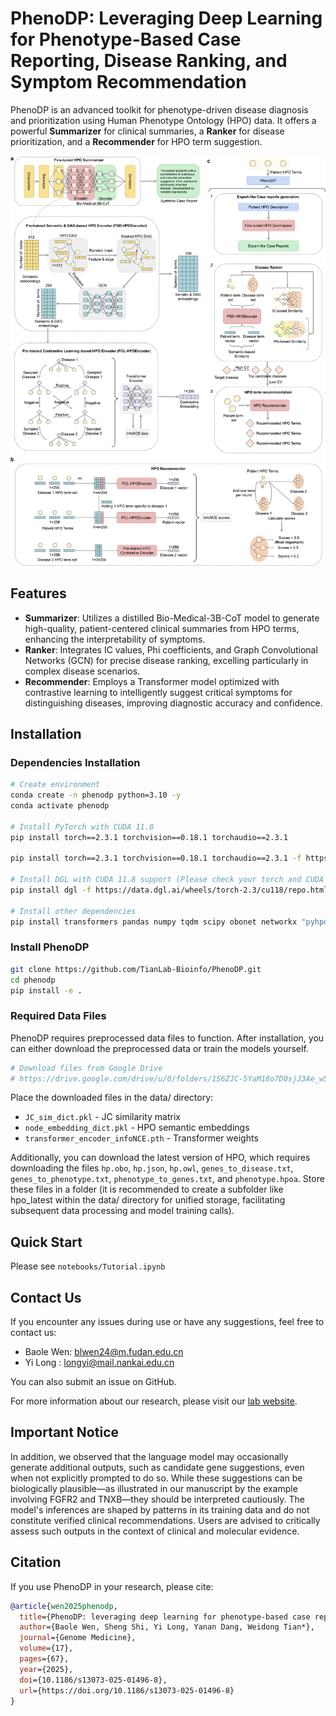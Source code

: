 # PhenoDP: Leveraging Deep Learning for Phenotype-Based Case Reporting, Disease Ranking, and Symptom Recommendation


PhenoDP is an advanced toolkit for phenotype-driven disease diagnosis and prioritization using Human Phenotype Ontology (HPO) data. It offers a powerful **Summarizer** for clinical summaries, a **Ranker** for disease prioritization, and a **Recommender** for HPO term suggestion.

![phenodp framework](data/phenodp.jpg)

## Features

- **Summarizer**: Utilizes a distilled Bio-Medical-3B-CoT model to generate high-quality, patient-centered clinical summaries from HPO terms, enhancing the interpretability of symptoms.
- **Ranker**: Integrates IC values, Phi coefficients, and Graph Convolutional Networks (GCN) for precise disease ranking, excelling particularly in complex disease scenarios.
- **Recommender**: Employs a Transformer model optimized with contrastive learning to intelligently suggest critical symptoms for distinguishing diseases, improving diagnostic accuracy and confidence.

## Installation

### Dependencies Installation

```bash
# Create environment
conda create -n phenodp python=3.10 -y
conda activate phenodp

# Install PyTorch with CUDA 11.8
pip install torch==2.3.1 torchvision==0.18.1 torchaudio==2.3.1

pip install torch==2.3.1 torchvision==0.18.1 torchaudio==2.3.1 -f https://mirrors.aliyun.com/pytorch-wheels/cu118

# Install DGL with CUDA 11.8 support (Please check your torch and CUDA version)
pip install dgl -f https://data.dgl.ai/wheels/torch-2.3/cu118/repo.html

# Install other dependencies
pip install transformers pandas numpy tqdm scipy obonet networkx "pyhpo==3.3.2" accelerate
```

### Install PhenoDP

```bash
git clone https://github.com/TianLab-Bioinfo/PhenoDP.git
cd phenodp
pip install -e .
```

### Required Data Files

PhenoDP requires preprocessed data files to function. After installation, you can either download the preprocessed data or train the models yourself.

```bash
# Download files from Google Drive
# https://drive.google.com/drive/u/0/folders/1S6ZJC-5YaM18o7D0sjJ3Ae_w5jO_bMBt
```

Place the downloaded files in the data/ directory:
- `JC_sim_dict.pkl` - JC similarity matrix 
- `node_embedding_dict.pkl` - HPO semantic embeddings   
- `transformer_encoder_infoNCE.pth` - Transformer weights

Additionally, you can download the latest version of HPO, which requires downloading the files `hp.obo`, `hp.json`, `hp.owl`, `genes_to_disease.txt`, `genes_to_phenotype.txt`, `phenotype_to_genes.txt`, and `phenotype.hpoa`. Store these files in a folder (it is recommended to create a subfolder like hpo_latest within the data/ directory for unified storage, facilitating subsequent data processing and model training calls).


## Quick Start

Please see `notebooks/Tutorial.ipynb`


## Contact Us

If you encounter any issues during use or have any suggestions, feel free to contact us:

- Baole Wen: blwen24@m.fudan.edu.cn
- Yi Long  : longyi@mail.nankai.edu.cn

You can also submit an issue on GitHub.

For more information about our research, please visit our [lab website](http://tianlab-bioinfo.github.io/).

## Important Notice

In addition, we observed that the language model may occasionally generate additional outputs, such as candidate gene suggestions, even when not explicitly prompted to do so. While these suggestions can be biologically plausible—as illustrated in our manuscript by the example involving FGFR2 and TNXB—they should be interpreted cautiously. The model's inferences are shaped by patterns in its training data and do not constitute verified clinical recommendations. Users are advised to critically assess such outputs in the context of clinical and molecular evidence.

## Citation

If you use PhenoDP in your research, please cite:

```bibtex
@article{wen2025phenodp,
  title={PhenoDP: leveraging deep learning for phenotype-based case reporting, disease ranking, and symptom recommendation},
  author={Baole Wen, Sheng Shi, Yi Long, Yanan Dang, Weidong Tian*},
  journal={Genome Medicine},
  volume={17},
  pages={67},
  year={2025},
  doi={10.1186/s13073-025-01496-8},
  url={https://doi.org/10.1186/s13073-025-01496-8}
}
```

